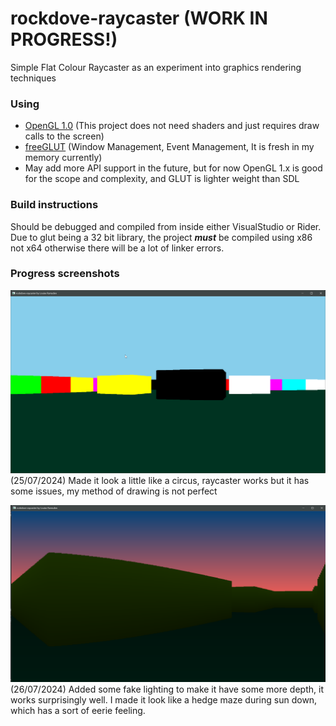 # rockdove-raycaster (WORK IN PROGRESS!)
Simple Flat Colour Raycaster as an experiment into graphics rendering techniques

### Using
* [OpenGL 1.0](https://www.khronos.org/opengl/wiki/Main_Page) (This project does not need shaders and just requires draw calls to the screen)
* [freeGLUT](https://freeglut.sourceforge.net/) (Window Management, Event Management, It is fresh in my memory currently)
* May add more API support in the future, but for now OpenGL 1.x is good for the scope and complexity, and GLUT is lighter weight than SDL

### Build instructions
Should be debugged and compiled from inside either VisualStudio or Rider. Due to glut being a 32 bit library, the project ***must*** be compiled using x86 not x64 otherwise there will be a lot of linker errors.

### Progress screenshots
![25/07/2024](https://github.com/LouiseRamsden/rockdove-raycaster/blob/main/screenshots/rockdove-raycaster25072024.png?raw=true)
(25/07/2024) Made it look a little like a circus, raycaster works but it has some issues, my method of drawing is not perfect

![26/07/2024](https://github.com/LouiseRamsden/rockdove-raycaster/blob/main/screenshots/rockdove-raycaster26072024.png?raw=true)
(26/07/2024) Added some fake lighting to make it have some more depth, it works surprisingly well. I made it look like a hedge maze during sun down, which has a sort of eerie feeling.

